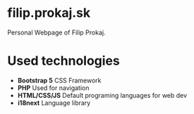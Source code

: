 # filip.prokaj.sk
Personal Webpage of Filip Prokaj.

# Used technologies

- **Bootstrap 5** CSS Framework
- **PHP** Used for navigation
- **HTML/CSS/JS** Default programing languages for web dev
- **i18next** Language library
